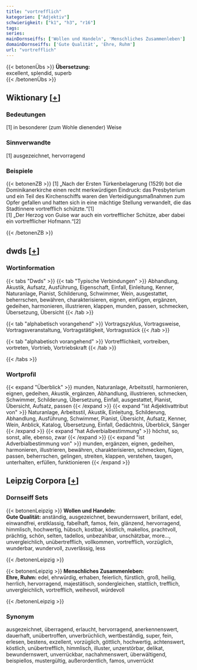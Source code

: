 ```yaml
---
title: "vortrefflich"
kategorien: ["Adjektiv"]
schwierigkeit: ["k1", "h3", "r16"]
tags:
series:
mainDornseiffs: ['Wollen und Handeln', 'Menschliches Zusammenleben']
domainDornseiffs: ['Gute Qualität', 'Ehre, Ruhm']
url: "vortrefflich"
---
```


{{< betonenÜbs >}}
**Übersetzung:**  
excellent, splendid, superb  
{{< /betonenÜbs >}}

## Wiktionary [[+](https://de.wiktionary.org/wiki/vortrefflich)]

### Bedeutungen
[1] in besonderer (zum Wohle dienender) Weise  

### Sinnverwandte
[1] ausgezeichnet, hervorragend  

### Beispiele
{{< betonenZB >}}
[1] „Nach der Ersten Türkenbelagerung (1529) bot die Dominikanerkirche einen recht merkwürdigen Eindruck: das Presbyterium und ein Teil des Kirchenschiffs waren den Verteidigungsmaßnahmen zum Opfer gefallen und hatten sich in eine mächtige Stellung verwandelt, die das Stadtinnere vortrefflich schützte.“[1]  
[1] „Der Herzog von Guise war auch ein vortrefflicher Schütze, aber dabei ein vortrefflicher Hofmann.“[2]  

{{< /betonenZB >}}


## dwds [[+](https://www.dwds.de/wb/vortrefflich)]

### Wortinformation
{{< tabs "Dwds" >}}
{{< tab "Typische Verbindungen" >}}
Abhandlung, Akustik, Aufsatz, Ausführung, Eigenschaft, Einfall, Einleitung, Kenner, Naturanlage, Pianist, Schilderung, Schwimmer, Wein, ausgestattet, beherrschen, bewähren, charakterisieren, eignen, einfügen, ergänzen, gedeihen, harmonieren, illustrieren, klappen, munden, passen, schmecken, Übersetzung, Übersicht
{{< /tab >}}

{{< tab "alphabetisch vorangehend" >}}
Vortragszyklus, Vortragsweise, Vortragsveranstaltung, Vortragstätigkeit, Vortragsstück
{{< /tab >}}

{{< tab "alphabetisch vorangehend" >}}
Vortrefflichkeit, vortreiben, vortreten, Vortrieb, Vortriebskraft
{{< /tab >}}

{{< /tabs >}}

### Wortprofil
{{< expand "Überblick" >}} munden, Naturanlage, Arbeitsstil, harmonieren, eignen, gedeihen, Akustik, ergänzen, Abhandlung, illustrieren, schmecken, Schwimmer, Schilderung, Übersetzung, Einfall, ausgestattet, Pianist, Übersicht, Aufsatz, passen {{< /expand >}}
{{< expand "ist Adjektivattribut von" >}} Naturanlage, Arbeitsstil, Akustik, Einleitung, Schilderung, Abhandlung, Ausführung, Schwimmer, Pianist, Übersicht, Aufsatz, Kenner, Wein, Anblick, Katalog, Übersetzung, Einfall, Gedächtnis, Überblick, Sänger {{< /expand >}}
{{< expand "hat Adverbialbestimmung" >}} höchst, so, sonst, alle, ebenso, zwar {{< /expand >}}
{{< expand "ist Adverbialbestimmung von" >}} munden, ergänzen, eignen, gedeihen, harmonieren, illustrieren, bewähren, charakterisieren, schmecken, fügen, passen, beherrschen, gelingen, streiten, klappen, verstehen, taugen, unterhalten, erfüllen, funktionieren {{< /expand >}}

## Leipzig Corpora [[+](https://corpora.uni-leipzig.de/en/res?word=vortrefflich&corpusId=deu_newscrawl-public_2018)]

### Dornseiff Sets
{{< betonenLeipzig >}}
**Wollen und Handeln:**  
**Gute Qualität:** anständig, ausgezeichnet, bewundernswert, brillant, edel, einwandfrei, erstklassig, fabelhaft, famos, fein, glänzend, hervorragend, himmlisch, hochwertig, hübsch, kostbar, köstlich, makellos, prachtvoll, prächtig, schön, selten, tadellos, unbezahlbar, unschätzbar, more..., unvergleichlich, unübertrefflich, vollkommen, vortrefflich, vorzüglich, wunderbar, wundervoll, zuverlässig, less  

{{< /betonenLeipzig >}}


{{< betonenLeipzig >}}
**Menschliches Zusammenleben:**  
**Ehre, Ruhm:** edel, ehrwürdig, erhaben, feierlich, fürstlich, groß, heilig, herrlich, hervorragend, majestätisch, sondergleichen, stattlich, trefflich, unvergleichlich, vortrefflich, weihevoll, würdevoll  

{{< /betonenLeipzig >}}

### Synonym
ausgezeichnet, überragend, erlaucht, hervorragend, anerkennenswert, dauerhaft, unübertroffen, unverbrüchlich, wertbeständig, super, fein, erlesen, bestens, exzellent, vorzüglich, göttlich, hochwertig, achtenswert, köstlich, unübertrefflich, himmlisch, illuster, unzerstörbar, delikat, bewundernswert, unverrückbar, nachahmenswert, überwältigend, beispiellos, mustergültig, außerordentlich, famos, unverrückt

